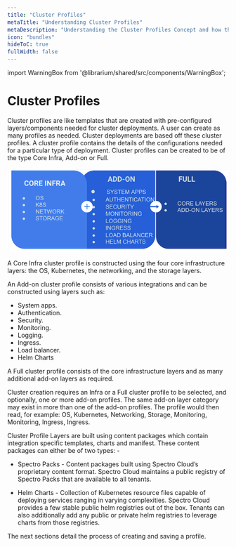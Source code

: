 ```yaml
---
title: "Cluster Profiles"
metaTitle: "Understanding Cluster Profiles"
metaDescription: "Understanding the Cluster Profiles Concept and how they make Spectro Cloud powerful"
icon: "bundles"
hideToC: true
fullWidth: false
---
```


import WarningBox from '@librarium/shared/src/components/WarningBox';

# Cluster Profiles

Cluster profiles are like templates that are created with pre-configured layers/components needed for cluster deployments. A user can create as many profiles as needed.  Cluster deployments are based off these cluster profiles. A cluster profile contains the details of the configurations needed for a particular type of deployment. Cluster profiles can be created to be of the type Core Infra, Add-on or Full. 

![cluster_profiles.png](cluster_profiles.png)

A Core Infra cluster profile is constructed using the four core infrastructure layers: the OS, Kubernetes, the networking, and the storage layers. 

An Add-on cluster profile consists of various integrations and can be constructed using layers such as:
- System apps.
- Authentication.
- Security.
- Monitoring.
- Logging.
- Ingress.
- Load balancer.
- Helm Charts

A Full cluster profile consists of the core infrastructure layers and as many additional add-on layers as required.

Cluster creation requires an Infra or a Full cluster profile to be selected, and optionally, one or more add-on profiles.  The same add-on layer category may exist in more than one of the add-on profiles. The profile would then read, for example: OS, Kubernetes, Networking, Storage, Monitoring, Monitoring, Ingress, Ingress.

Cluster Profile Layers are built using content packages which contain integration specific templates, charts and manifest. These content packages can either be of two types: -
 
 * Spectro Packs  - Content packages built using Spectro Cloud’s proprietary content format. Spectro Cloud maintains a public registry of Spectro Packs that are available to all tenants. 

 * Helm Charts - Collection of Kubernetes resource files capable of deploying services ranging in varying complexities. Spectro Cloud provides a few stable public helm registries out of the box. Tenants can also additionally add any public or private helm registries to leverage charts from those registries. 

The next sections detail the process of creating and saving a profile.

